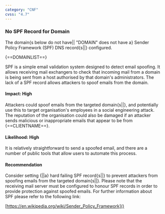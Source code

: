 ```yaml
---
category: "CNF"
cvss: "4.7"
---
```

### No SPF Record for Domain
The domain{s below do not have|| "DOMAIN" does not have a} Sender Policy Framework (SPF) DNS record{s||} configured.

{==DOMAINLIST==}

SPF is a simple email validation system designed to detect email spoofing. It allows receiving mail exchangers to check that incoming mail from a domain is being sent from a host authorised by that domain's administrators. The lack of a SPF record allows attackers to spoof emails from the domain.
#### Impact: High
Attackers could spoof emails from the targeted domain{s||}, and potentially use this to target organisation's employees in a social engineering attack. The reputation of the organisation could also be damaged if an attacker sends malicious or inappropriate emails that appear to be from {==CLIENTNAME==}.
#### Likelihood: High
It is relatively straightforward to send a spoofed email, and there are a number of public tools that allow users to automate this process.
#### Recommendation
Consider setting {||a} hard failing SPF record{s||} to prevent attackers from spoofing emails from the targeted domain{s||}. Please note that the receiving mail server must be configured to honour SPF records in order to provide protection against spoofed emails. For further information about SPF please refer to the following link:

[https://en.wikipedia.org/wiki/Sender_Policy_Framework]()
